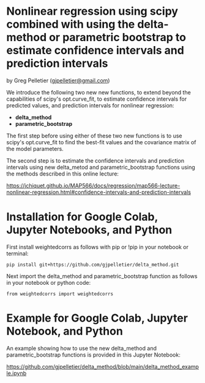 # Nonlinear regression using scipy combined with using the delta-method or parametric bootstrap to estimate confidence intervals and prediction intervals

by Greg Pelletier (gjpelletier@gmail.com)

We introduce the following two new new functions, to extend beyond the capabilities of scipy's opt.curve_fit, to estimate confidence intervals for predicted values, and prediction intervals for nonlinear regression:

- **delta_method**
- **parametric_bootstrap**

The first step before using either of these two new functions is to use scipy's opt.curve_fit to find the best-fit values and the covariance matrix of the model parameters.

The second step is to estimate the confidence intervals and prediction intervals using new delta_metod and parametric_bootstrap functions using the methods described in this online lecture:

https://jchiquet.github.io/MAP566/docs/regression/map566-lecture-nonlinear-regression.html#confidence-intervals-and-prediction-intervals

# Installation for Google Colab, Jupyter Notebooks, and Python

First install weightedcorrs as follows with pip or !pip in your notebook or terminal:<br>
```
pip install git+https://github.com/gjpelletier/delta_method.git
```

Next import the delta_method and parametric_bootstrap function as follows in your notebook or python code:<br>
```
from weightedcorrs import weightedcorrs
```
# Example for Google Colab, Jupyter Notebook, and Python

An example showing how to use the new delta_method and parametric_bootstrap functions is provided in this Jupyter Notebook:

https://github.com/gjpelletier/delta_method/blob/main/delta_method_example.ipynb
